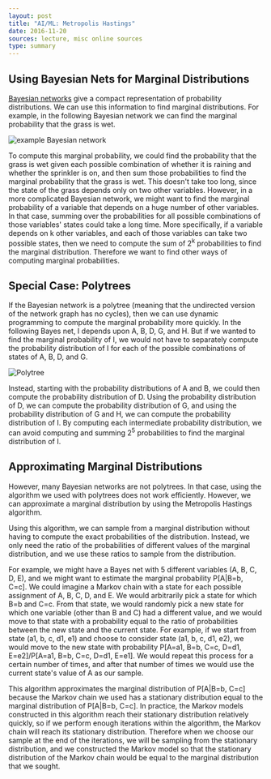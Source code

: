 ```yaml
---
layout: post
title: "AI/ML: Metropolis Hastings"
date: 2016-11-20
sources: lecture, misc online sources
type: summary
---
```


## Using Bayesian Nets for Marginal Distributions
[Bayesian networks](https://cchen23.github.io/blog/2016/11/20/ai-bayesian-nets) give a compact representation of probability distributions. We can use this information to find marginal distributions. For example, in the following Bayesian network we can find the marginal probability that the grass is wet.

![example Bayesian network](https://upload.wikimedia.org/wikipedia/commons/thumb/0/0e/SimpleBayesNet.svg/400px-SimpleBayesNet.svg.png) 

To compute this marginal probability, we could find the probability that the grass is wet given each possible combination of whether it is raining and whether the sprinkler is on, and then sum those probabilities to find the marginal probability that the grass is wet. This doesn't take too long, since the state of the grass depends only on two other variables. However, in a more complicated Bayesian network, we might want to find the marginal probability of a variable that depends on a huge number of other variables. In that case, summing over the probabilities for all possible combinations of those variables' states could take a long time. More specifically, if a variable depends on k other variables, and each of those variables can take two possible states, then we need to compute the sum of 2<sup>k</sup> probabilities to find the marginal distribution. Therefore we want to find other ways of computing marginal probabilities.

## Special Case: Polytrees
If the Bayesian network is a polytree (meaning that the undirected version of the network graph has no cycles), then we can use dynamic programming to compute the marginal probability more quickly. In the following Bayes net, I depends upon A, B, D, G, and H. But if we wanted to find the marginal probability of I, we would not have to separately compute the probability distribution of I for each of the possible combinations of states of A, B, D, and G.

![Polytree](https://upload.wikimedia.org/wikipedia/commons/thumb/6/61/Polytree.svg/200px-Polytree.svg.png)

Instead, starting with the probability distributions of A and B, we could then compute the probability distribution of D. Using the probability distribution of D, we can compute the probability distribution of G, and using the probability distribution of G and H, we can compute the probability distribution of I. By computing each intermediate probability distribution, we can avoid computing and summing 2<sup>5</sup> probabilities to find the marginal distribution of I.

## Approximating Marginal Distributions
However, many Bayesian networks are not polytrees. In that case, using the algorithm we used with polytrees does not work efficiently. However, we can approximate a marginal distribution by using the Metropolis Hastings algorithm.

Using this algorithm, we can sample from a marginal distribution without having to compute the exact probabilities of the distribution. Instead, we only need the ratio of the probabilities of different values of the marginal distribution, and we use these ratios to sample from the distribution.

For example, we might have a Bayes net with 5 different variables (A, B, C, D, E), and we might want to estimate the marginal probability P[A|B=b, C=c].
We could imagine a Markov chain with a state for each possible assignment of A, B, C, D, and E. We would arbitrarily pick a state for which B=b and C=c. From that state, we would randomly pick a new state for which one variable (other than B and C) had a different value, and we would move to that state with a probability equal to the ratio of probabilities between the new state and the current state. For example, if we start from state (a1, b, c, d1, e1) and choose to consider state (a1, b, c, d1, e2), we would move to the new state with probability P[A=a1, B=b, C=c, D=d1, E=e2]/P[A=a1, B=b, C=c, D=d1, E=e1]. We would repeat this process for a certain number of times, and after that number of times we would use the current state's value of A as our sample.

This algorithm approximates the marginal distribution of P[A\|B=b, C=c] because the Markov chain we used has a stationary distribution equal to the marginal distribution of P[A\|B=b, C=c]. In practice, the Markov models constructed in this algorithm reach their stationary distribution relatively quickly, so if we perform enough iterations within the algorithm, the Markov chain will reach its stationary distribution. Therefore when we choose our sample at the end of the iterations, we will be sampling from the stationary distribution, and we constructed the Markov model so that the stationary distribution of the Markov chain would be equal to the marginal distribution that we sought.
